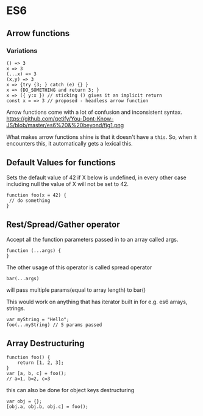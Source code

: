 # ES6

## Arrow functions

### Variations

```
() => 3
x => 3
(...x) => 3
(x,y) => 3
x => {try {3; } catch (e) {} }
x => {DO_SOMETHING and return 3; }
x => ({ y:x }) // sticking () gives it an implicit return
const x = => 3 // proposed - headless arrow function
```

Arrow functions come with a lot of confusion and inconsistent syntax. https://github.com/getify/You-Dont-Know-JS/blob/master/es6%20&%20beyond/fig1.png

What makes arrow functions shine is that it doesn't have a `this`. So, when it encounters this, it automatically gets a lexical this.

## Default Values for functions

Sets the default value of 42 if X below is undefined, in every other case including null the value of X will not be set to 42.  

```
function foo(x = 42) {
 // do something
}
```

## Rest/Spread/Gather operator

Accept all the function parameters passed in to an array called args. 
```
function (...args) {
}
```

The other usage of this operator is called spread operator
```
bar(...args)
```
will pass multiple params(equal to array length) to bar()

This would work on anything that has iterator built in for e.g. es6 arrays, strings. 

``` This is valid
var myString = "Hello";
foo(...myString) // 5 params passed
```

## Array Destructuring

```
function foo() {
    return [1, 2, 3];
}
var [a, b, c] = foo();
// a=1, b=2, c=3 
```

this can also be done for object keys destructuring

```
var obj = {};
[obj.a, obj.b, obj.c] = foo();
```


